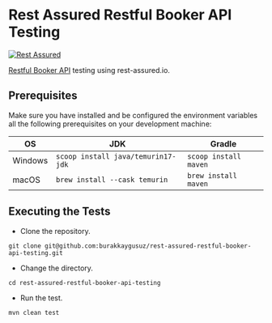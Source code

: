 # Rest Assured Restful Booker API Testing

[![Rest Assured](https://img.shields.io/maven-central/v/io.rest-assured/kotlin-extensions?color=3CB371&label=rest-assured&logo=rest-assured&logoColor=3CB371&style=for-the-badge)](https://rest-assured.io/)

[Restful Booker API](https://restful-booker.herokuapp.com) testing using rest-assured.io.

## Prerequisites

Make sure you have installed and be configured the environment variables all the following prerequisites on your
development machine:

| OS      | JDK                                | Gradle                |
|---------|------------------------------------|-----------------------|
| Windows | `scoop install java/temurin17-jdk` | `scoop install maven` |
| macOS   | `brew install --cask temurin`      | `brew install maven`  |

## Executing the Tests

- Clone the repository.

```shell
git clone git@github.com:burakkaygusuz/rest-assured-restful-booker-api-testing.git
```

- Change the directory.

```shell
cd rest-assured-restful-booker-api-testing
```

- Run the test.

```shell
mvn clean test
```
